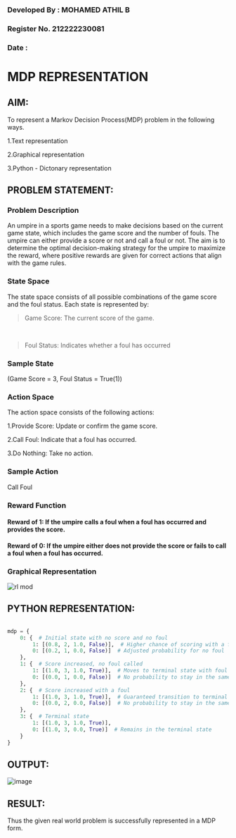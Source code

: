 ### Developed By : MOHAMED ATHIL B

### Register No. 212222230081

### Date : 

# MDP REPRESENTATION

## AIM:

To represent a Markov Decision Process(MDP) problem in the following ways.

1.Text representation

2.Graphical representation

3.Python - Dictonary representation

## PROBLEM STATEMENT:

### Problem Description

An umpire in a sports game needs to make decisions based on the current game state, which includes the game score and the number of fouls. The umpire can either provide a score or not and call a foul or not. The aim is to determine the optimal decision-making strategy for the umpire to maximize the reward, where positive rewards are given for correct actions that align with the game rules.

### State Space

The state space consists of all possible combinations of the game score and the foul status. Each state is represented by:

> Game Score: The current score of the game.
<br>

> Foul Status: Indicates whether a foul has occurred

### Sample State

(Game Score = 3, Foul Status = True(1))

### Action Space
The action space consists of the following actions:

1.Provide Score: Update or confirm the game score.

2.Call Foul: Indicate that a foul has occurred.

3.Do Nothing: Take no action.

### Sample Action

Call Foul

### Reward Function

#### Reward of 1: If the umpire calls a foul when a foul has occurred and provides the score.

#### Reward of 0: If the umpire either does not provide the score or fails to call a foul when a foul has occurred.

### Graphical Representation


![rl mod](https://github.com/user-attachments/assets/57012a7c-66c9-4426-b24c-6a030e070035)




## PYTHON REPRESENTATION:
```py

mdp = {
    0: {  # Initial state with no score and no foul
        1: [(0.8, 2, 1.0, False)],  # Higher chance of scoring with a foul
        0: [(0.2, 1, 0.0, False)]  # Adjusted probability for no foul
    },
    1: {  # Score increased, no foul called
        1: [(1.0, 3, 1.0, True)],  # Moves to terminal state with foul
        0: [(0.0, 1, 0.0, False)]  # No probability to stay in the same state
    },
    2: {  # Score increased with a foul
        1: [(1.0, 3, 1.0, True)],  # Guaranteed transition to terminal state
        0: [(0.0, 2, 0.0, False)]  # No probability to stay in the same state
    },
    3: {  # Terminal state
        1: [(1.0, 3, 1.0, True)],
        0: [(1.0, 3, 0.0, True)]  # Remains in the terminal state
    }
}

```


## OUTPUT:

![image](https://github.com/user-attachments/assets/d26e9339-886c-457d-9d87-9d3c4c8a5779)


## RESULT:

Thus the given real world problem is successfully represented in a MDP form.
